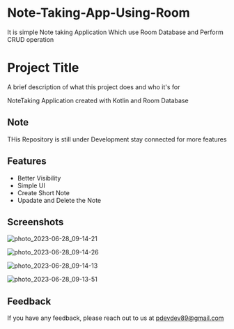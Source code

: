 # Note-Taking-App-Using-Room
It is simple Note taking Application Which use Room Database and Perform CRUD operation

# Project Title

A brief description of what this project does and who it's for

NoteTaking Application created with Kotlin and Room Database


## Note 
THis Repository is still under Development stay connected for 
more features
## Features

- Better Visibility
- Simple UI
- Create Short Note 
- Upadate and Delete the Note


## Screenshots

![photo_2023-06-28_09-14-21](https://github.com/Pdevshali/Note-Taking-App-Using-Room/assets/87810394/b277f906-68e5-42b5-87ce-f74b7abeea92)



![photo_2023-06-28_09-14-26](https://github.com/Pdevshali/Note-Taking-App-Using-Room/assets/87810394/602035c6-30d0-4707-90d4-830913e60bcb)

![photo_2023-06-28_09-14-13](https://github.com/Pdevshali/Note-Taking-App-Using-Room/assets/87810394/21beb9c8-6b1a-4cd8-b881-3f25c159c9dd)


![photo_2023-06-28_09-13-51](https://github.com/Pdevshali/Note-Taking-App-Using-Room/assets/87810394/f207d43d-63f6-431d-bf1b-7c811288870b)

## Feedback

If you have any feedback, please reach out to us at pdevdev89@gmail.com



